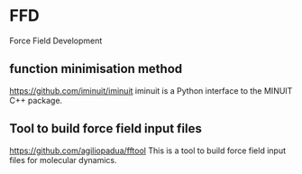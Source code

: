 # FFD
Force Field Development
## function minimisation method
https://github.com/iminuit/iminuit
iminuit is a Python interface to the MINUIT C++ package.

## Tool to build force field input files
https://github.com/agiliopadua/fftool
This is a tool to build force field input files for molecular dynamics.
